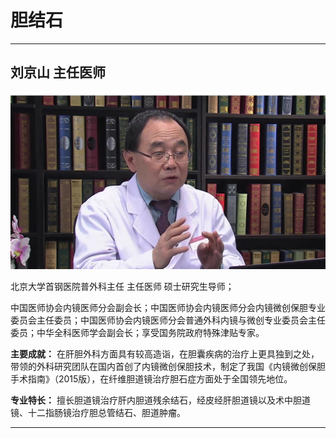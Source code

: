 # 胆结石

---

## 刘京山 主任医师

![1679228342783](image/c05_010/1679228342783.png)

北京大学首钢医院普外科主任 主任医师 硕士研究生导师；

中国医师协会内镜医师分会副会长；中国医师协会内镜医师分会内镜微创保胆专业委员会主任委员；中国医师协会内镜医师分会普通外科内镜与微创专业委员会主任委员；中华全科医师学会副会长；享受国务院政府特殊津贴专家。


**主要成就：** 在肝胆外科方面具有较高造诣，在胆囊疾病的治疗上更具独到之处，带领的外科研究团队在国内首创了内镜微创保胆技术，制定了我国《内镜微创保胆手术指南》（2015版），在纤维胆道镜治疗胆石症方面处于全国领先地位。


**专业特长：** 擅长胆道镜治疗肝内胆道残余结石，经皮经肝胆道镜以及术中胆道镜、十二指肠镜治疗胆总管结石、胆道肿瘤。

---
